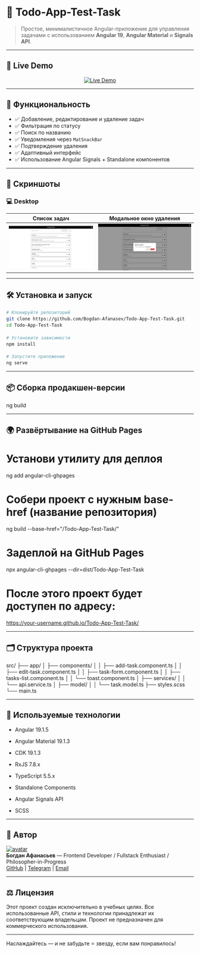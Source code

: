 # 📝 Todo-App-Test-Task

> Простое, минималистичное Angular-приложение для управления задачами с использованием **Angular 19**, **Angular Material** и **Signals API**.

---

## 🚀 Live Demo

<p align="center">
  <a href="https://Bogdan-Afanasev.github.io/Todo-App-Test-Task" target="_blank">
    <img src="https://img.shields.io/badge/-Live%20Demo-blue?style=for-the-badge" alt="Live Demo" />
  </a>
</p>

---

## 🎯 Функциональность

- ✅ Добавление, редактирование и удаление задач
- ✅ Фильтрация по статусу
- ✅ Поиск по названию
- ✅ Уведомления через `MatSnackBar`
- ✅ Подтверждение удаления
- ✅ Адаптивный интерфейс
- ✅ Использование Angular Signals + Standalone компонентов

---

## 📸 Скриншоты

### 💻 Desktop

| Список задач                      | Модальное окно удаления             |
| --------------------------------- | ----------------------------------- |
| ![](./screenshots/tasks-list.png) | ![](./screenshots/delete-modal.png) |

---

## 🛠️ Установка и запуск

```bash
# Клонируйте репозиторий
git clone https://github.com/Bogdan-Afanasev/Todo-App-Test-Task.git
cd Todo-App-Test-Task

# Установите зависимости
npm install

# Запустите приложение
ng serve
```

---

## 📦 Сборка продакшен-версии

ng build

---

## 🌍 Развёртывание на GitHub Pages

# Установи утилиту для деплоя

ng add angular-cli-ghpages

# Собери проект с нужным base-href (название репозитория)

ng build --base-href="/Todo-App-Test-Task/"

# Задеплой на GitHub Pages

npx angular-cli-ghpages --dir=dist/Todo-App-Test-Task

# После этого проект будет доступен по адресу:

https://your-username.github.io/Todo-App-Test-Task/

---

## 🗂️ Структура проекта

src/
├── app/
│ ├── components/
│ │ ├── add-task.component.ts
│ │ ├── edit-task.component.ts
│ │ ├── task-form.component.ts
│ │ ├── tasks-list.component.ts
│ │ └── toast.component.ts
│ ├── services/
│ │ └── api.service.ts
│ ├── model/
│ │ └── task.model.ts
├── styles.scss
└── main.ts

---

## 🧩 Используемые технологии

- Angular 19.1.5

- Angular Material 19.1.3

- CDK 19.1.3

- RxJS 7.8.x

- TypeScript 5.5.x

- Standalone Components

- Angular Signals API

- SCSS

---

## 🤝 Автор

[![avatar](https://avatars.githubusercontent.com/u/173070174?s=64)](https://github.com/Bogdan-Afanasev)  
**Богдан Афанасьев** — Frontend Developer / Fullstack Enthusiast / Philosopher-in-Progress  
[GitHub](https://github.com/Bogdan-Afanasev) | [Telegram](https://t.me/bogdan_afanasev_dev) | [Email](mailto:bogdan.way.00@gmail.com)

---

## ⚖️ Лицензия

Этот проект создан исключительно в учебных целях. Все использованные API, стили и технологии принадлежат их соответствующим владельцам. Проект не предназначен для коммерческого использования.

---

Наслаждайтесь — и не забудьте ⭐ звезду, если вам понравилось!

